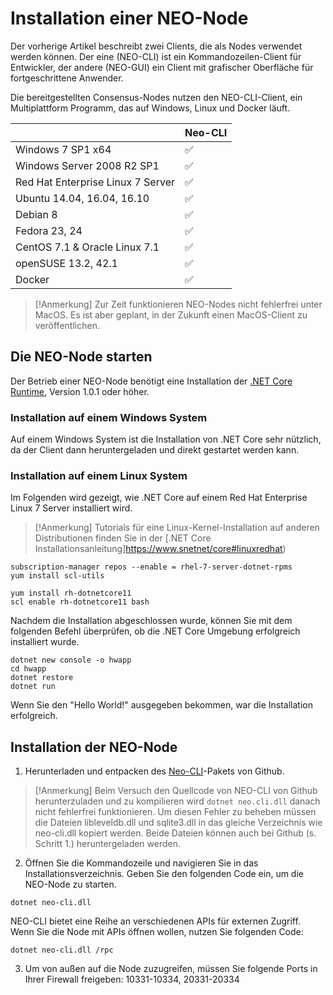 # Installation einer NEO-Node 

Der vorherige Artikel beschreibt zwei Clients, die als Nodes verwendet werden können. Der eine (NEO-CLI) ist ein Kommandozeilen-Client für Entwickler, der andere (NEO-GUI) ein Client mit grafischer Oberfläche für fortgeschrittene Anwender.

Die bereitgestellten Consensus-Nodes nutzen den NEO-CLI-Client, ein Multiplattform Programm, das auf Windows, Linux und Docker läuft.

|                                   | Neo-CLI |
| --------------------------------- | ----------------- |
| Windows 7 SP1 x64                 | ✅                 |
| Windows Server 2008 R2 SP1        | ✅                 |
| Red Hat Enterprise Linux 7 Server | ✅                 |
| Ubuntu 14.04, 16.04, 16.10        | ✅                 |
| Debian 8                          | ✅                 |
| Fedora 23, 24                     | ✅                 |
| CentOS 7.1 & Oracle Linux 7.1     | ✅                 |
| openSUSE 13.2, 42.1               | ✅                 |
| Docker                            | ✅                 |

> [!Anmerkung]
> Zur Zeit funktionieren NEO-Nodes nicht fehlerfrei unter MacOS. Es ist aber geplant, in der Zukunft einen MacOS-Client zu veröffentlichen.

## Die NEO-Node starten

Der Betrieb einer NEO-Node benötigt eine Installation der [.NET Core Runtime](https://www.microsoft.com/net/download/core#/runtime), Version 1.0.1 oder höher.

### Installation auf einem Windows System

Auf einem Windows System ist die Installation von .NET Core sehr nützlich, da der Client dann heruntergeladen und direkt gestartet werden kann.

### Installation auf einem Linux System

Im Folgenden wird gezeigt, wie .NET Core auf einem Red Hat Enterprise Linux 7 Server installiert wird.

> [!Anmerkung]
> Tutorials für eine Linux-Kernel-Installation auf anderen Distributionen finden Sie in der [.NET Core Installationsanleitung]https://www.snetnet/core#linuxredhat)


```
subscription-manager repos --enable = rhel-7-server-dotnet-rpms
yum install scl-utils
```

```
yum install rh-dotnetcore11
scl enable rh-dotnetcore11 bash
```

Nachdem die Installation abgeschlossen wurde, können Sie mit dem folgenden Befehl überprüfen, ob die .NET Core Umgebung erfolgreich installiert wurde.

```
dotnet new console -o hwapp
cd hwapp
dotnet restore
dotnet run
```

Wenn Sie den "Hello World!" ausgegeben bekommen, war die Installation erfolgreich.


## Installation der NEO-Node

1. Herunterladen und entpacken des [Neo-CLI](https://github.com/neo-project/neo-cli/releases)-Pakets von Github.

> [!Anmerkung]
> Beim Versuch den Quellcode von NEO-CLI von Github herunterzuladen und zu kompilieren wird `dotnet neo.cli.dll` danach nicht fehlerfrei funktionieren. Um diesen Fehler zu beheben müssen die Dateien libleveldb.dll und sqlite3.dll in das gleiche Verzeichnis wie neo-cli.dll kopiert werden. Beide Dateien können auch bei Github (s. Schritt 1.) heruntergeladen werden.

2. Öffnen Sie die Kommandozeile und navigieren Sie in das Installationsverzeichnis. Geben Sie den folgenden Code ein, um die NEO-Node zu starten.

```
dotnet neo-cli.dll
```

NEO-CLI bietet eine Reihe an verschiedenen APIs für externen Zugriff. Wenn Sie die Node mit APIs öffnen wollen, nutzen Sie folgenden Code:
```
dotnet neo-cli.dll /rpc
```
3. Um von außen auf die Node zuzugreifen, müssen Sie folgende Ports in Ihrer Firewall freigeben: 10331-10334, 20331-20334
